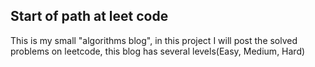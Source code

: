 ## Start of path at leet code
This is my small "algorithms blog", in this project I will post the solved problems on leetcode, this blog has several levels(Easy, Medium, Hard)